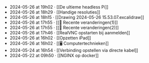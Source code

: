 - 2024-05-26 at 19h02 · [[De ultieme headless Pi]]
- 2024-05-26 at 18h29 · [[Handige resoluties]]
- 2024-05-26 at 18h15 · [[Drawing 2024-05-26 15.53.07.excalidraw]]
- 2024-05-26 at 17h55 · [[📂 Recente veranderingen(1)]]
- 2024-05-26 at 17h55 · [[📂 Recente veranderingen(2)]]
- 2024-05-26 at 17h46 · [[RealVNC opstarten bij aanmelden]]
- 2024-05-26 at 16h02 · [[Opzetten iPad]]
- 2024-05-26 at 16h02 · [[🖥️ Computertechnieken]]
- 2024-05-24 at 16h54 · [[Verbinding opstellen via directe kabel]]
- 2024-05-22 at 09h50 · [[NGINX op docker]]
